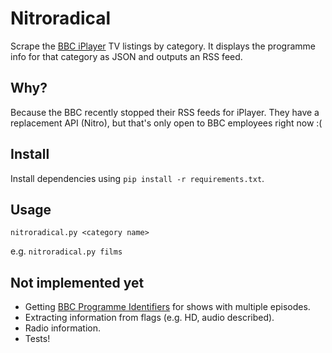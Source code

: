 # Nitroradical

Scrape the [BBC iPlayer](http://www.bbc.co.uk/iplayer/) TV listings
by category. It displays the programme info for that category as JSON
and outputs an RSS feed.

## Why?

Because the BBC recently stopped their RSS feeds for iPlayer. They have
a replacement API (Nitro), but that's only open to BBC employees right
now :(

## Install

Install dependencies using `pip install -r requirements.txt`.

## Usage

`nitroradical.py <category name>`

e.g. `nitroradical.py films`

## Not implemented yet

* Getting [BBC Programme Identifiers](https://en.wikipedia.org/wiki/BBC_Programme_Identifier)
for shows with multiple episodes.
* Extracting information from flags (e.g. HD, audio described).
* Radio information.
* Tests!
